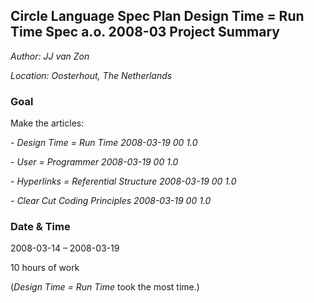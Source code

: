 ﻿**Circle Language Spec Plan
Design Time = Run Time Spec a.o.
2008-03
Project Summary**
--------------------------------

*Author: JJ van Zon*

*Location: Oosterhout, The Netherlands*

### **Goal**
Make the articles:

\- *Design Time = Run Time*  *2008-03-19 00  1.0*

\- *User = Programmer*  *2008-03-19 00  1.0*

\- *Hyperlinks = Referential Structure  2008-03-19 00  1.0*

*- Clear Cut Coding Principles  2008-03-19 00  1.0*
### **Date & Time**
2008-03-14 – 2008-03-19

10 hours of work

(*Design Time = Run Time*  took the most time.)

